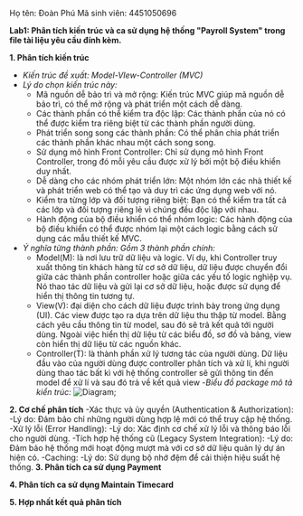Họ tên: Đoàn Phú
Mã sinh viên: 4451050696


**Lab1: Phân tích kiến trúc và ca sử dụng hệ thống "Payroll System" trong file tài liệu yêu cầu đính kèm.**
  
  **1. Phân tích kiến trúc**

  - *Kiến trúc đề xuất: Model-VIew-Controller (MVC)*
  - *Lý do chọn kiến trúc này:*
    - Mã nguồn dễ bảo trì và mở rộng: Kiến trúc MVC giúp mã nguồn dễ bảo trì, có thể mở rộng và phát triển một cách dễ dàng.
    - Các thành phần có thể kiểm tra độc lập: Các thành phần của nó có thể được kiểm tra riêng biệt từ các thành phần người dùng.
    - Phát triển song song các thành phần: Có thể phân chia phát triển các thành phần khác nhau một cách song song.
    - Sử dụng mô hình Front Controller: Chỉ sử dụng mô hình Front Controller, trong đó mỗi yêu cầu được xử lý bởi một bộ điều khiển duy nhất.
    - Dễ dàng cho các nhóm phát triển lớn: Một nhóm lớn các nhà thiết kế và phát triển web có thể tạo và duy trì các ứng dụng web với nó.
    - Kiểm tra từng lớp và đối tượng riêng biệt: Bạn có thể kiểm tra tất cả các lớp và đối tượng riêng lẻ vì chúng đều độc lập với nhau.
    - Hành động của bộ điều khiển có thể nhóm logic: Các hành động của bộ điều khiển có thể được nhóm lại một cách logic bằng cách sử dụng các mẫu thiết kế MVC.
  - *Ý nghĩa từng thành phần:*
    _Gồm 3 thành phần chính:_
    - Model(M): là nơi lưu trữ dữ liệu và logic. Ví dụ, khi Controller truy xuất thông tin khách hàng từ cơ sở dữ liệu, dữ liệu được chuyển đổi giữa các thành phần controller hoặc giữa các yếu tố logic nghiệp vụ. 
     Nó thao tác dữ liệu và gửi lại cơ sở dữ liệu, hoặc được sử dụng để hiển thị thông tin tương tự.
    - View(V): đại diện cho cách dữ liệu được trình bày trong ứng dụng (UI). Các view được tạo ra dựa trên dữ liệu thu thập từ model. Bằng cách yêu cầu thông tin từ model, sau đó sẽ trả kết quả tới người dùng. 
     Ngoài việc hiển thị dữ liệu từ các biểu đồ, sơ đồ và bảng, view còn hiển thị dữ liệu từ các nguồn khác.
    - Controller(T): là thành phần xử lý tương tác của người dùng. Dữ liệu đầu vào của người dùng được controller phân tích và xử lí, khi người dùng thao tác bất kì với hệ thống controller sẽ gửi thông tin đến 
     model để xử lí và sau đó trả về kết quả view
  -*Biểu đồ package mô tả kiển trúc:*
![Diagram](https://www.planttext.com/api/plantuml/png/X5LBJiCm4Dtd55PNxQ8R3e3Q4XP8HLGDi9_Qqs9mx6hiW2BKax7WI5m19v0sFoTUU95vzdj-yydFr_V2EY2NfIew0d-30xB91d8oIh4ajmxJ2VkCc5_bTi4GMjGEd3IQhI57gd35uWgiPPFRzAXCZiZkj4FQ0ySwg5oFCaKE96ppyoOZ_W8MsGC9f7QGS8-4ckCbS6fpBqKgjRIEm1aQ4B0Kef8vdJL3CIfq68e-7GLSedTwRsg8Fpcdg6dQAhDIerUtDWV9WxPv_rFlBKkGtcMFv1jGF5EUF045bBU5RSXuP-p_BHrHDQBA_21JakrIwIfOc-WPb2myw8btg9e93H9kaHiI5RZ4XbX3eChwOc_Q7uC3jkIypC28zriy6YjzwUJTYk4rUuix-okZ7n3EmIXZXGnJ1X1ZoHX_QztgWHSFm3eQphDXYFtIctsipVuCwmeWXWjbL_WpEjWgfCS4Csi7KQr9DuXTum5uNZJuAtB7xa5xkMMvnYisZLTNi_EfK-I7J--KdWlpeUVNWMaK1ORK-LItYQA-nchWQrv62zIY-Dly0W00__y30000);

 **2. Cơ chế phân tích**
    -Xác thực và ủy quyền (Authentication & Authorization):
      -Lý do: Đảm bảo chỉ những người dùng hợp lệ mới có thể truy cập hệ thống.
    -Xử lý lỗi (Error Handling):
      -Lý do: Xác định cơ chế xử lý lỗi và thông báo lỗi cho người dùng.
    -Tích hợp hệ thống cũ (Legacy System Integration):
      -Lý do: Đảm bảo hệ thống mới hoạt động mượt mà với cơ sở dữ liệu quản lý dự án hiện có.
    -Caching:
      -Lý do: Sử dụng bộ nhớ đệm để cải thiện hiệu suất hệ thống.
 **3. Phân tích ca sử dụng Payment**
   
 **4. Phân tích ca sử dụng Maintain Timecard**

 **5. Hợp nhất kết quả phân tích**
